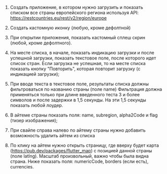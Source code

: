 1. Создать приложение, в котором нужно загрузить и показать списком все страны европейского региона используя API: https://restcountries.eu/rest/v2/region/europe

2. Создать кастомную иконку (любую, кроме дефолтной)

3. При открытии приложения, показать кастомный сплеш скрин (любой, кроме дефолтного).

4. На месте списка, в начале, показать индикацию загрузки и после успешной загрузки, показать текстовое поле, после которого идет список стран. Если загрузка не успешная, то на месте списка показать кнопку "Повторить", которая повторит загрузку (с индикацией загрузки);

5. При вводе текста в текстовое поле, результаты списка должны фильтроваться по названию страны (поле name) Фильтрация должна применяться только при длине введенного теста 3 и более символов и после задержки в 1,5 секунды. На эти 1,5 секунды показать любой лоудер.

6. В айтеме страны показать поля: name, subregion, alpha2Code и flag (тизер изображения);

7. При свайпе справа налево по айтему страны нужно добавить возможность удалить айтем из списка

8. По клику на айтем нужно открыть страницу, где вверху будет карта (https://pub.dev/packages/flutter_map) с позицией данной страны (поле latlng). Масштаб произвольный, важно чтобы была видна страна. Ниже показать поля: numericCode, borders (если есть), currencies.